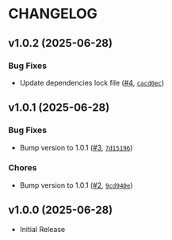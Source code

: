 # CHANGELOG

<!-- version list -->

## v1.0.2 (2025-06-28)

### Bug Fixes

- Update dependencies lock file ([#4](https://github.com/cagojeiger/cli-mcp/pull/4),
  [`cacd0ec`](https://github.com/cagojeiger/cli-mcp/commit/cacd0ec3f4d3a3e40397bc950c64019370f739cb))


## v1.0.1 (2025-06-28)

### Bug Fixes

- Bump version to 1.0.1 ([#3](https://github.com/cagojeiger/cli-mcp/pull/3),
  [`7d15196`](https://github.com/cagojeiger/cli-mcp/commit/7d151961317695811dbeea3ad8445cd99fa1d59d))

### Chores

- Bump version to 1.0.1 ([#2](https://github.com/cagojeiger/cli-mcp/pull/2),
  [`9cd940e`](https://github.com/cagojeiger/cli-mcp/commit/9cd940e4503d345b76277b8751351f6ada094eb7))


## v1.0.0 (2025-06-28)

- Initial Release
